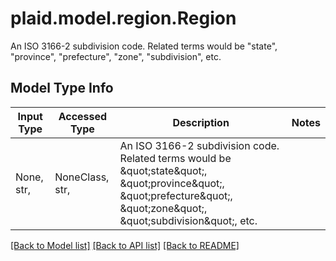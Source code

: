 # plaid.model.region.Region

An ISO 3166-2 subdivision code. Related terms would be \"state\", \"province\", \"prefecture\", \"zone\", \"subdivision\", etc.

## Model Type Info
Input Type | Accessed Type | Description | Notes
------------ | ------------- | ------------- | -------------
None, str,  | NoneClass, str,  | An ISO 3166-2 subdivision code. Related terms would be \&quot;state\&quot;, \&quot;province\&quot;, \&quot;prefecture\&quot;, \&quot;zone\&quot;, \&quot;subdivision\&quot;, etc. | 

[[Back to Model list]](../../README.md#documentation-for-models) [[Back to API list]](../../README.md#documentation-for-api-endpoints) [[Back to README]](../../README.md)

